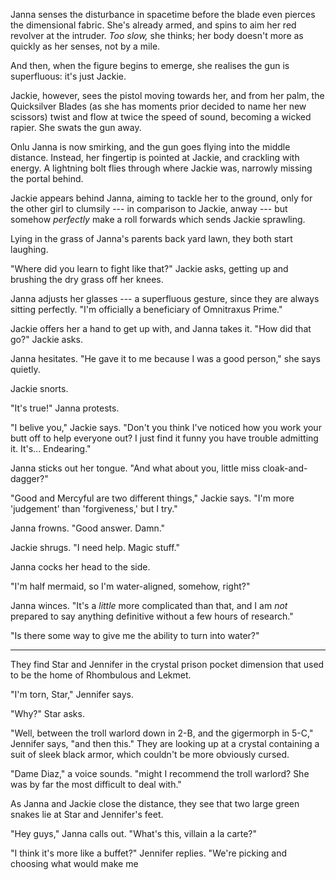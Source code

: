 Janna senses the disturbance in spacetime before the blade even pierces the dimensional fabric.
She's already armed, and spins to aim her red revolver at the intruder. _Too slow,_ she thinks;
her body doesn't more as quickly as her senses, not by a mile.

And then, when the figure begins to emerge, she realises the gun is superfluous: it's just Jackie.

Jackie, however, sees the pistol moving towards her, and from her palm, the Quicksilver Blades (as she
has moments prior decided to name her new scissors) twist and flow at twice the speed of sound, becoming
a wicked rapier. She swats the gun away.

Onlu Janna is now smirking, and the gun goes flying into the middle distance. Instead, her fingertip is
pointed at Jackie, and crackling with energy. A lightning bolt flies through where Jackie was, narrowly
missing the portal behind.

Jackie appears behind Janna, aiming to tackle her to the ground,
only for the other girl to clumsily --- in comparison
to Jackie, anway --- but somehow _perfectly_ make a roll forwards which sends Jackie sprawling.

Lying in the grass of Janna's parents back yard lawn, they both start laughing.

"Where did you learn to fight like that?" Jackie asks, getting up and brushing the dry grass off her
knees.

Janna adjusts her glasses --- a superfluous gesture, since they are always sitting perfectly.
"I'm officially a beneficiary of Omnitraxus Prime."

Jackie offers her a hand to get up with, and Janna takes it. "How did that go?" Jackie asks.

Janna hesitates. "He gave it to me because I was a good person," she says quietly.

Jackie snorts.

"It's true!" Janna protests.

"I belive you," Jackie says. "Don't you think I've noticed how you work your butt off to
help everyone out? I just find it funny you have trouble admitting it. It's... Endearing."

Janna sticks out her tongue. "And what about you, little miss cloak-and-dagger?"

"Good and Mercyful are two different things," Jackie says. "I'm more 'judgement' than 'forgiveness,' but I try."

Janna frowns. "Good answer. Damn."

Jackie shrugs. "I need help. Magic stuff."

Janna cocks her head to the side.

"I'm half mermaid, so I'm water-aligned, somehow, right?"

Janna winces. "It's a _little_ more complicated than that, and I am _not_ prepared to say anything definitive
without a few hours of research."

"Is there some way to give me the ability to turn into water?"

----

They find Star and Jennifer in the crystal prison pocket dimension that used to be the home
of Rhombulous and Lekmet.

"I'm torn, Star," Jennifer says.

"Why?" Star asks.

"Well, between the troll warlord down in 2-B, and the gigermorph in 5-C," Jennifer says, "and then this."
They are looking up at a crystal containing a suit of sleek black armor, which couldn't be more obviously
cursed.

"Dame Diaz," a voice sounds. "might I recommend the troll warlord? She was by far
the most difficult to deal with."

As Janna and Jackie close the distance, they see that two large green snakes lie at Star and Jennifer's
feet.

"Hey guys," Janna calls out. "What's this, villain a la carte?"

"I think it's more like a buffet?" Jennifer replies. "We're picking and choosing what would make me

